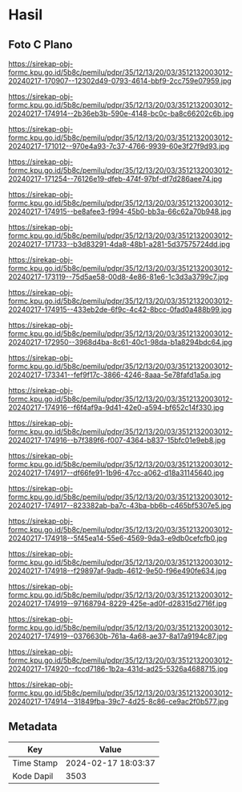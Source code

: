 # Hasil

## Foto C Plano

https://sirekap-obj-formc.kpu.go.id/5b8c/pemilu/pdpr/35/12/13/20/03/3512132003012-20240217-170907--12302d49-0793-4614-bbf9-2cc759e07959.jpg

https://sirekap-obj-formc.kpu.go.id/5b8c/pemilu/pdpr/35/12/13/20/03/3512132003012-20240217-174914--2b36eb3b-590e-4148-bc0c-ba8c66202c6b.jpg

https://sirekap-obj-formc.kpu.go.id/5b8c/pemilu/pdpr/35/12/13/20/03/3512132003012-20240217-171012--970e4a93-7c37-4766-9939-60e3f27f9d93.jpg

https://sirekap-obj-formc.kpu.go.id/5b8c/pemilu/pdpr/35/12/13/20/03/3512132003012-20240217-171254--76126e19-dfeb-474f-97bf-df7d286aee74.jpg

https://sirekap-obj-formc.kpu.go.id/5b8c/pemilu/pdpr/35/12/13/20/03/3512132003012-20240217-174915--be8afee3-f994-45b0-bb3a-66c62a70b948.jpg

https://sirekap-obj-formc.kpu.go.id/5b8c/pemilu/pdpr/35/12/13/20/03/3512132003012-20240217-171733--b3d83291-4da8-48b1-a281-5d37575724dd.jpg

https://sirekap-obj-formc.kpu.go.id/5b8c/pemilu/pdpr/35/12/13/20/03/3512132003012-20240217-173119--75d5ae58-00d8-4e86-81e6-1c3d3a3799c7.jpg

https://sirekap-obj-formc.kpu.go.id/5b8c/pemilu/pdpr/35/12/13/20/03/3512132003012-20240217-174915--433eb2de-6f9c-4c42-8bcc-0fad0a488b99.jpg

https://sirekap-obj-formc.kpu.go.id/5b8c/pemilu/pdpr/35/12/13/20/03/3512132003012-20240217-172950--3968d4ba-8c61-40c1-98da-b1a8294bdc64.jpg

https://sirekap-obj-formc.kpu.go.id/5b8c/pemilu/pdpr/35/12/13/20/03/3512132003012-20240217-173341--fef9f17c-3866-4246-8aaa-5e78fafd1a5a.jpg

https://sirekap-obj-formc.kpu.go.id/5b8c/pemilu/pdpr/35/12/13/20/03/3512132003012-20240217-174916--f6f4af9a-9d41-42e0-a594-bf652c14f330.jpg

https://sirekap-obj-formc.kpu.go.id/5b8c/pemilu/pdpr/35/12/13/20/03/3512132003012-20240217-174916--b7f389f6-f007-4364-b837-15bfc01e9eb8.jpg

https://sirekap-obj-formc.kpu.go.id/5b8c/pemilu/pdpr/35/12/13/20/03/3512132003012-20240217-174917--df66fe91-1b96-47cc-a062-d18a31145640.jpg

https://sirekap-obj-formc.kpu.go.id/5b8c/pemilu/pdpr/35/12/13/20/03/3512132003012-20240217-174917--823382ab-ba7c-43ba-bb6b-c465bf5307e5.jpg

https://sirekap-obj-formc.kpu.go.id/5b8c/pemilu/pdpr/35/12/13/20/03/3512132003012-20240217-174918--5f45ea14-55e6-4569-9da3-e9db0cefcfb0.jpg

https://sirekap-obj-formc.kpu.go.id/5b8c/pemilu/pdpr/35/12/13/20/03/3512132003012-20240217-174918--f29897af-9adb-4612-9e50-f96e490fe634.jpg

https://sirekap-obj-formc.kpu.go.id/5b8c/pemilu/pdpr/35/12/13/20/03/3512132003012-20240217-174919--97168794-8229-425e-ad0f-d28315d2716f.jpg

https://sirekap-obj-formc.kpu.go.id/5b8c/pemilu/pdpr/35/12/13/20/03/3512132003012-20240217-174919--0376630b-761a-4a68-ae37-8a17a9194c87.jpg

https://sirekap-obj-formc.kpu.go.id/5b8c/pemilu/pdpr/35/12/13/20/03/3512132003012-20240217-174920--fccd7186-1b2a-431d-ad25-5326a4688715.jpg

https://sirekap-obj-formc.kpu.go.id/5b8c/pemilu/pdpr/35/12/13/20/03/3512132003012-20240217-174914--31849fba-39c7-4d25-8c86-ce9ac2f0b577.jpg


## Metadata

| Key        | Value               |
| ---------- | ------------------- |
| Time Stamp | 2024-02-17 18:03:37 |
| Kode Dapil | 3503                |



